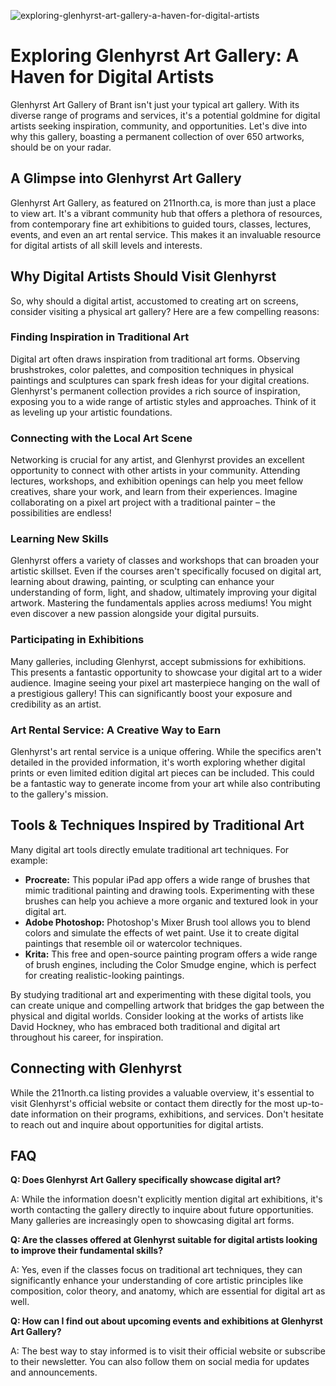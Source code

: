 ![exploring-glenhyrst-art-gallery-a-haven-for-digital-artists](https://images.pexels.com/photos/33389718/pexels-photo-33389718.jpeg?auto=compress&cs=tinysrgb&fit=crop&h=627&w=1200)

# Exploring Glenhyrst Art Gallery: A Haven for Digital Artists

Glenhyrst Art Gallery of Brant isn't just your typical art gallery. With its diverse range of programs and services, it's a potential goldmine for digital artists seeking inspiration, community, and opportunities. Let's dive into why this gallery, boasting a permanent collection of over 650 artworks, should be on your radar.

## A Glimpse into Glenhyrst Art Gallery

Glenhyrst Art Gallery, as featured on 211north.ca, is more than just a place to view art. It's a vibrant community hub that offers a plethora of resources, from contemporary fine art exhibitions to guided tours, classes, lectures, events, and even an art rental service. This makes it an invaluable resource for digital artists of all skill levels and interests.

## Why Digital Artists Should Visit Glenhyrst

So, why should a digital artist, accustomed to creating art on screens, consider visiting a physical art gallery? Here are a few compelling reasons:

### Finding Inspiration in Traditional Art

Digital art often draws inspiration from traditional art forms. Observing brushstrokes, color palettes, and composition techniques in physical paintings and sculptures can spark fresh ideas for your digital creations. Glenhyrst's permanent collection provides a rich source of inspiration, exposing you to a wide range of artistic styles and approaches. Think of it as leveling up your artistic foundations.

### Connecting with the Local Art Scene

Networking is crucial for any artist, and Glenhyrst provides an excellent opportunity to connect with other artists in your community. Attending lectures, workshops, and exhibition openings can help you meet fellow creatives, share your work, and learn from their experiences. Imagine collaborating on a pixel art project with a traditional painter – the possibilities are endless!

### Learning New Skills

Glenhyrst offers a variety of classes and workshops that can broaden your artistic skillset. Even if the courses aren't specifically focused on digital art, learning about drawing, painting, or sculpting can enhance your understanding of form, light, and shadow, ultimately improving your digital artwork. Mastering the fundamentals applies across mediums! You might even discover a new passion alongside your digital pursuits.

### Participating in Exhibitions

Many galleries, including Glenhyrst, accept submissions for exhibitions. This presents a fantastic opportunity to showcase your digital art to a wider audience. Imagine seeing your pixel art masterpiece hanging on the wall of a prestigious gallery! This can significantly boost your exposure and credibility as an artist.

### Art Rental Service: A Creative Way to Earn

Glenhyrst's art rental service is a unique offering. While the specifics aren't detailed in the provided information, it's worth exploring whether digital prints or even limited edition digital art pieces can be included. This could be a fantastic way to generate income from your art while also contributing to the gallery's mission.

## Tools & Techniques Inspired by Traditional Art

Many digital art tools directly emulate traditional art techniques. For example:

*   **Procreate:** This popular iPad app offers a wide range of brushes that mimic traditional painting and drawing tools. Experimenting with these brushes can help you achieve a more organic and textured look in your digital art.
*   **Adobe Photoshop:** Photoshop's Mixer Brush tool allows you to blend colors and simulate the effects of wet paint. Use it to create digital paintings that resemble oil or watercolor techniques.
*   **Krita:** This free and open-source painting program offers a wide range of brush engines, including the Color Smudge engine, which is perfect for creating realistic-looking paintings.

By studying traditional art and experimenting with these digital tools, you can create unique and compelling artwork that bridges the gap between the physical and digital worlds. Consider looking at the works of artists like David Hockney, who has embraced both traditional and digital art throughout his career, for inspiration.

## Connecting with Glenhyrst

While the 211north.ca listing provides a valuable overview, it's essential to visit Glenhyrst's official website or contact them directly for the most up-to-date information on their programs, exhibitions, and services. Don't hesitate to reach out and inquire about opportunities for digital artists.

## FAQ

**Q: Does Glenhyrst Art Gallery specifically showcase digital art?**

A: While the information doesn't explicitly mention digital art exhibitions, it's worth contacting the gallery directly to inquire about future opportunities. Many galleries are increasingly open to showcasing digital art forms.

**Q: Are the classes offered at Glenhyrst suitable for digital artists looking to improve their fundamental skills?**

A: Yes, even if the classes focus on traditional art techniques, they can significantly enhance your understanding of core artistic principles like composition, color theory, and anatomy, which are essential for digital art as well.

**Q: How can I find out about upcoming events and exhibitions at Glenhyrst Art Gallery?**

A: The best way to stay informed is to visit their official website or subscribe to their newsletter. You can also follow them on social media for updates and announcements.
